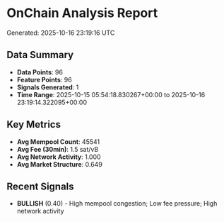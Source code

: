 # OnChain Analysis Report
Generated: 2025-10-16 23:19:16 UTC

## Data Summary
- **Data Points**: 96
- **Feature Points**: 96
- **Signals Generated**: 1
- **Time Range**: 2025-10-15 05:54:18.830267+00:00 to 2025-10-16 23:19:14.322095+00:00

## Key Metrics
- **Avg Mempool Count**: 45541
- **Avg Fee (30min)**: 1.5 sat/vB
- **Avg Network Activity**: 1.000
- **Avg Market Structure**: 0.649

## Recent Signals
- **BULLISH** (0.40) - High mempool congestion; Low fee pressure; High network activity
